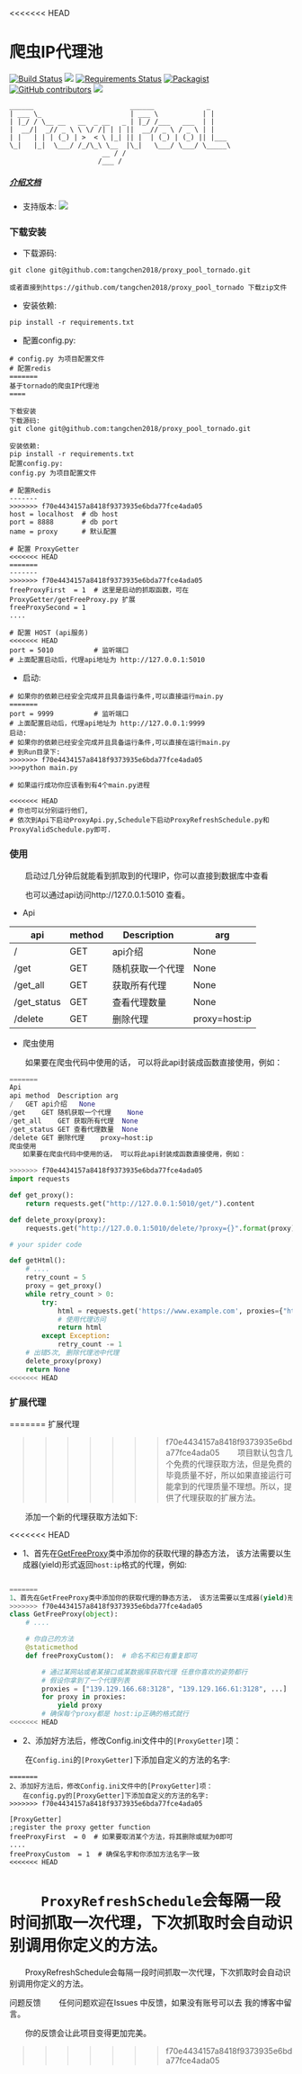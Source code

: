 <<<<<<< HEAD

爬虫IP代理池
=======
[![Build Status](https://travis-ci.org/jhao104/proxy_pool.svg?branch=master)](https://travis-ci.org/jhao104/proxy_pool)
[![](https://img.shields.io/badge/Powered%20by-@j_hao104-green.svg)](http://www.spiderpy.cn/blog/)
[![Requirements Status](https://requires.io/github/jhao104/proxy_pool/requirements.svg?branch=master)](https://requires.io/github/jhao104/proxy_pool/requirements/?branch=master)
[![Packagist](https://img.shields.io/packagist/l/doctrine/orm.svg)](https://github.com/jhao104/proxy_pool/blob/master/LICENSE)
[![GitHub contributors](https://img.shields.io/github/contributors/jhao104/proxy_pool.svg)](https://github.com/jhao104/proxy_pool/graphs/contributors)
[![](https://img.shields.io/badge/language-Python-green.svg)](https://github.com/jhao104/proxy_pool)

    ______                        ______             _
    | ___ \_                      | ___ \           | |
    | |_/ / \__ __   __  _ __   _ | |_/ /___   ___  | |
    |  __/|  _// _ \ \ \/ /| | | ||  __// _ \ / _ \ | |
    | |   | | | (_) | >  < \ |_| || |  | (_) | (_) || |___
    \_|   |_|  \___/ /_/\_\ \__  |\_|   \___/ \___/ \_____\
                           __ / /
                          /___ /

##### [介绍文档](https://github.com/tangchen2018/proxy_pool_tornado/doc/introduce.md)

* 支持版本: ![](https://img.shields.io/badge/Python-3.x-blue.svg)

### 下载安装

* 下载源码:

```shell
git clone git@github.com:tangchen2018/proxy_pool_tornado.git

或者直接到https://github.com/tangchen2018/proxy_pool_tornado 下载zip文件
```

* 安装依赖:

```shell
pip install -r requirements.txt
```

* 配置config.py:

```shell
# config.py 为项目配置文件
# 配置redis
=======
基于tornado的爬虫IP代理池
====

下载安装
下载源码:
git clone git@github.com:tangchen2018/proxy_pool_tornado.git

安装依赖:
pip install -r requirements.txt
配置config.py:
config.py 为项目配置文件

# 配置Redis
-------
>>>>>>> f70e4434157a8418f9373935e6bda77fce4ada05
host = localhost  # db host
port = 8888       # db port
name = proxy      # 默认配置

# 配置 ProxyGetter
<<<<<<< HEAD
=======
-------
>>>>>>> f70e4434157a8418f9373935e6bda77fce4ada05
freeProxyFirst  = 1  # 这里是启动的抓取函数，可在ProxyGetter/getFreeProxy.py 扩展
freeProxySecond = 1
....

# 配置 HOST (api服务)
<<<<<<< HEAD
port = 5010          # 监听端口
# 上面配置启动后，代理api地址为 http://127.0.0.1:5010

```

* 启动:

```shell
# 如果你的依赖已经安全完成并且具备运行条件,可以直接运行main.py
=======
port = 9999          # 监听端口
# 上面配置启动后，代理api地址为 http://127.0.0.1:9999
启动:
# 如果你的依赖已经安全完成并且具备运行条件,可以直接在运行main.py
# 到Run目录下:
>>>>>>> f70e4434157a8418f9373935e6bda77fce4ada05
>>>python main.py

# 如果运行成功你应该看到有4个main.py进程

<<<<<<< HEAD
# 你也可以分别运行他们,
# 依次到Api下启动ProxyApi.py,Schedule下启动ProxyRefreshSchedule.py和ProxyValidSchedule.py即可.
```

### 使用

　　启动过几分钟后就能看到抓取到的代理IP，你可以直接到数据库中查看

　　也可以通过api访问http://127.0.0.1:5010 查看。

* Api

| api | method | Description | arg|
| ----| ---- | ---- | ----|
| / | GET | api介绍 | None |
| /get | GET | 随机获取一个代理 | None|
| /get_all | GET | 获取所有代理 |None|
| /get_status | GET | 查看代理数量 |None|
| /delete | GET | 删除代理  |proxy=host:ip|

* 爬虫使用

　　如果要在爬虫代码中使用的话， 可以将此api封装成函数直接使用，例如：

```python
=======
Api
api	method	Description	arg
/	GET	api介绍	None
/get	GET	随机获取一个代理	None
/get_all	GET	获取所有代理	None
/get_status	GET	查看代理数量	None
/delete	GET	删除代理	proxy=host:ip
爬虫使用
　　如果要在爬虫代码中使用的话， 可以将此api封装成函数直接使用，例如：

>>>>>>> f70e4434157a8418f9373935e6bda77fce4ada05
import requests

def get_proxy():
    return requests.get("http://127.0.0.1:5010/get/").content

def delete_proxy(proxy):
    requests.get("http://127.0.0.1:5010/delete/?proxy={}".format(proxy))

# your spider code

def getHtml():
    # ....
    retry_count = 5
    proxy = get_proxy()
    while retry_count > 0:
        try:
            html = requests.get('https://www.example.com', proxies={"http": "http://{}".format(proxy)})
            # 使用代理访问
            return html
        except Exception:
            retry_count -= 1
    # 出错5次, 删除代理池中代理
    delete_proxy(proxy)
    return None
<<<<<<< HEAD
```

### 扩展代理

=======
扩展代理
>>>>>>> f70e4434157a8418f9373935e6bda77fce4ada05
　　项目默认包含几个免费的代理获取方法，但是免费的毕竟质量不好，所以如果直接运行可能拿到的代理质量不理想。所以，提供了代理获取的扩展方法。

　　添加一个新的代理获取方法如下:

<<<<<<< HEAD
* 1、首先在[GetFreeProxy](https://github.com/jhao104/proxy_pool/blob/b9ccdfaada51b57cfb1bbd0c01d4258971bc8352/ProxyGetter/getFreeProxy.py#L32)类中添加你的获取代理的静态方法，
该方法需要以生成器(yield)形式返回`host:ip`格式的代理，例如:

```python

=======
1、首先在GetFreeProxy类中添加你的获取代理的静态方法， 该方法需要以生成器(yield)形式返回host:ip格式的代理，例如:
>>>>>>> f70e4434157a8418f9373935e6bda77fce4ada05
class GetFreeProxy(object):
    # ....

    # 你自己的方法
    @staticmethod
    def freeProxyCustom():  # 命名不和已有重复即可

        # 通过某网站或者某接口或某数据库获取代理 任意你喜欢的姿势都行
        # 假设你拿到了一个代理列表
        proxies = ["139.129.166.68:3128", "139.129.166.61:3128", ...]
        for proxy in proxies:
            yield proxy
        # 确保每个proxy都是 host:ip正确的格式就行
<<<<<<< HEAD
```

* 2、添加好方法后，修改Config.ini文件中的`[ProxyGetter]`项：

　　在`Config.ini`的`[ProxyGetter]`下添加自定义的方法的名字:

```shell
=======
2、添加好方法后，修改Config.ini文件中的[ProxyGetter]项：
　　在config.py的[ProxyGetter]下添加自定义的方法的名字:
>>>>>>> f70e4434157a8418f9373935e6bda77fce4ada05

[ProxyGetter]
;register the proxy getter function
freeProxyFirst  = 0  # 如果要取消某个方法，将其删除或赋为0即可
....
freeProxyCustom  = 1  # 确保名字和你添加方法名字一致
<<<<<<< HEAD

```


　　`ProxyRefreshSchedule`会每隔一段时间抓取一次代理，下次抓取时会自动识别调用你定义的方法。
=======
　　ProxyRefreshSchedule会每隔一段时间抓取一次代理，下次抓取时会自动识别调用你定义的方法。

问题反馈
　　任何问题欢迎在Issues 中反馈，如果没有账号可以去 我的博客中留言。

　　你的反馈会让此项目变得更加完美。
>>>>>>> f70e4434157a8418f9373935e6bda77fce4ada05
